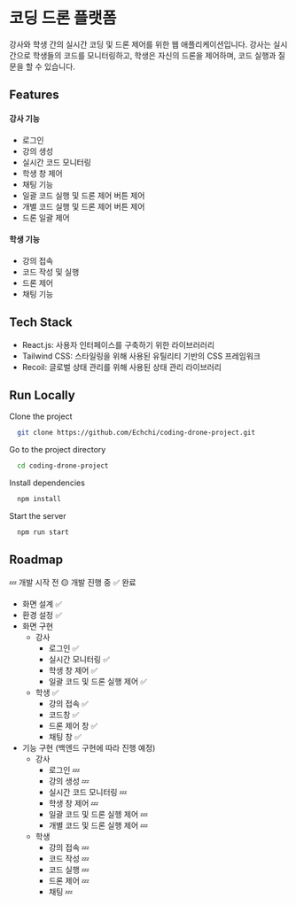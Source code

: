 
# 코딩 드론 플랫폼

강사와 학생 간의 실시간 코딩 및 드론 제어를 위한 웹 애플리케이션입니다. 강사는 실시간으로 학생들의 코드를 모니터링하고, 학생은 자신의 드론을 제어하며, 코드 실행과 질문을 할 수 있습니다.


## Features

#### 강사 기능
- 로그인
- 강의 생성
- 실시간 코드 모니터링
- 학생 창 제어
- 채팅 기능
- 일괄 코드 실행 및 드론 제어 버튼 제어
- 개별 코드 실행 및 드론 제어 버튼 제어
- 드론 일괄 제어

#### 학생 기능
- 강의 접속
- 코드 작성 및 실행
- 드론 제어
- 채팅 기능


## Tech Stack

- React.js: 사용자 인터페이스를 구축하기 위한 라이브러러리
- Tailwind CSS: 스타일링을 위해 사용된 유틸리티 기반의 CSS 프레임워크
- Recoil: 글로벌 상태 관리를 위해 사용된 상태 관리 라이브러리




## Run Locally

Clone the project

```bash
  git clone https://github.com/Echchi/coding-drone-project.git
```

Go to the project directory

```bash
  cd coding-drone-project
```

Install dependencies

```bash
  npm install
```

Start the server

```bash
  npm run start
```


## Roadmap
💤 개발 시작 전
🟡 개발 진행 중
✅ 완료

- 화면 설계 ✅
- 환경 설정 ✅
- 화면 구현 
    - 강사 
        - 로그인 ✅
        - 실시간 모니터링 ✅
        - 학생 창 제어 ✅
        - 일괄 코드 및 드론 실행 제어 ✅
    - 학생 ✅
        - 강의 접속 ✅
        - 코드창 ✅
        - 드론 제어 창 ✅
        - 채팅 창 ✅
- 기능 구현 (백엔드 구현에 따라 진행 예정)
    - 강사
        - 로그인 💤 
        - 강의 생성 💤
        - 실시간 코드 모니터링 💤
        - 학생 창 제어 💤
        - 일괄 코드 및 드론 실헹 제어 💤
        - 개별 코드 및 드론 실행 제어 💤
    - 학생
        - 강의 접속 💤
        - 코드 작성 💤
        - 코드 실행 💤
        - 드론 제어 💤
        - 채팅 💤
